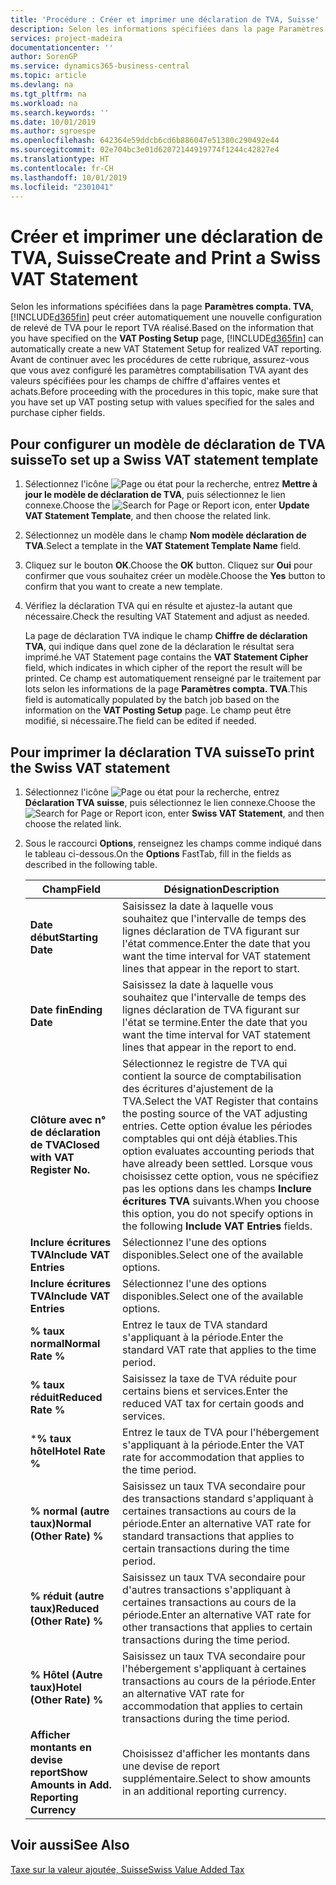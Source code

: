 ```yaml
---
title: 'Procédure : Créer et imprimer une déclaration de TVA, Suisse'
description: Selon les informations spécifiées dans la page Paramètres compta. TVA, Business Central peut créer automatiquement une nouvelle configuration de relevé de TVA pour le report TVA réalisé. Avant de continuer avec les procédures de cette rubrique, assurez-vous que vous avez configuré les paramètres comptabilisation TVA ayant des valeurs spécifiées pour les champs de chiffre d'affaires ventes et achats.
services: project-madeira
documentationcenter: ''
author: SorenGP
ms.service: dynamics365-business-central
ms.topic: article
ms.devlang: na
ms.tgt_pltfrm: na
ms.workload: na
ms.search.keywords: ''
ms.date: 10/01/2019
ms.author: sgroespe
ms.openlocfilehash: 642364e59ddcb6cd6b886047e51380c290492e44
ms.sourcegitcommit: 02e704bc3e01d62072144919774f1244c42827e4
ms.translationtype: HT
ms.contentlocale: fr-CH
ms.lasthandoff: 10/01/2019
ms.locfileid: "2301041"
---
```

# <a name="create-and-print-a-swiss-vat-statement"></a><span data-ttu-id="ccacc-104">Créer et imprimer une déclaration de TVA, Suisse</span><span class="sxs-lookup"><span data-stu-id="ccacc-104">Create and Print a Swiss VAT Statement</span></span>
<span data-ttu-id="ccacc-105">Selon les informations spécifiées dans la page **Paramètres compta. TVA**, [!INCLUDE[d365fin](../../includes/d365fin_md.md)] peut créer automatiquement une nouvelle configuration de relevé de TVA pour le report TVA réalisé.</span><span class="sxs-lookup"><span data-stu-id="ccacc-105">Based on the information that you have specified on the **VAT Posting Setup** page, [!INCLUDE[d365fin](../../includes/d365fin_md.md)] can automatically create a new VAT Statement Setup for realized VAT reporting.</span></span> <span data-ttu-id="ccacc-106">Avant de continuer avec les procédures de cette rubrique, assurez-vous que vous avez configuré les paramètres comptabilisation TVA ayant des valeurs spécifiées pour les champs de chiffre d'affaires ventes et achats.</span><span class="sxs-lookup"><span data-stu-id="ccacc-106">Before proceeding with the procedures in this topic, make sure that you have set up VAT posting setup with values specified for the sales and purchase cipher fields.</span></span>  

## <a name="to-set-up-a-swiss-vat-statement-template"></a><span data-ttu-id="ccacc-107">Pour configurer un modèle de déclaration de TVA suisse</span><span class="sxs-lookup"><span data-stu-id="ccacc-107">To set up a Swiss VAT statement template</span></span>  

1.  <span data-ttu-id="ccacc-108">Sélectionnez l'icône ![Page ou état pour la recherche](../../media/ui-search/search_small.png "icône Page ou état pour la recherche"), entrez **Mettre à jour le modèle de déclaration de TVA**, puis sélectionnez le lien connexe.</span><span class="sxs-lookup"><span data-stu-id="ccacc-108">Choose the ![Search for Page or Report](../../media/ui-search/search_small.png "Search for Page or Report icon") icon, enter **Update VAT Statement Template**, and then choose the related link.</span></span>  
2.  <span data-ttu-id="ccacc-109">Sélectionnez un modèle dans le champ **Nom modèle déclaration de TVA**.</span><span class="sxs-lookup"><span data-stu-id="ccacc-109">Select a template in the **VAT Statement Template Name** field.</span></span>
3.  <span data-ttu-id="ccacc-110">Cliquez sur le bouton **OK**.</span><span class="sxs-lookup"><span data-stu-id="ccacc-110">Choose the **OK** button.</span></span> <span data-ttu-id="ccacc-111">Cliquez sur **Oui** pour confirmer que vous souhaitez créer un modèle.</span><span class="sxs-lookup"><span data-stu-id="ccacc-111">Choose the **Yes** button to confirm that you want to create a new template.</span></span>  
4.  <span data-ttu-id="ccacc-112">Vérifiez la déclaration TVA qui en résulte et ajustez-la autant que nécessaire.</span><span class="sxs-lookup"><span data-stu-id="ccacc-112">Check the resulting VAT Statement and adjust as needed.</span></span>  

     <span data-ttu-id="ccacc-113">La page de déclaration TVA indique le champ **Chiffre de déclaration TVA**, qui indique dans quel zone de la déclaration le résultat sera imprimé.</span><span class="sxs-lookup"><span data-stu-id="ccacc-113">he VAT Statement page contains the **VAT Statement Cipher** field, which indicates in which cipher of the report the result will be printed.</span></span> <span data-ttu-id="ccacc-114">Ce champ est automatiquement renseigné par le traitement par lots selon les informations de la page **Paramètres compta. TVA**.</span><span class="sxs-lookup"><span data-stu-id="ccacc-114">This field is automatically populated by the batch job based on the information on the **VAT Posting Setup** page.</span></span> <span data-ttu-id="ccacc-115">Le champ peut être modifié, si nécessaire.</span><span class="sxs-lookup"><span data-stu-id="ccacc-115">The field can be edited if needed.</span></span>  

## <a name="to-print-the-swiss-vat-statement"></a><span data-ttu-id="ccacc-116">Pour imprimer la déclaration TVA suisse</span><span class="sxs-lookup"><span data-stu-id="ccacc-116">To print the Swiss VAT statement</span></span>  

1.  <span data-ttu-id="ccacc-117">Sélectionnez l'icône ![Page ou état pour la recherche](../../media/ui-search/search_small.png "Page ou état pour la recherche"), entrez **Déclaration TVA suisse**, puis sélectionnez le lien connexe.</span><span class="sxs-lookup"><span data-stu-id="ccacc-117">Choose the ![Search for Page or Report](../../media/ui-search/search_small.png "Search for Page or Report icon") icon, enter **Swiss VAT Statement**, and then choose the related link.</span></span>  
2.  <span data-ttu-id="ccacc-118">Sous le raccourci **Options**, renseignez les champs comme indiqué dans le tableau ci-dessous.</span><span class="sxs-lookup"><span data-stu-id="ccacc-118">On the **Options** FastTab, fill in the fields as described in the following table.</span></span>  

    |<span data-ttu-id="ccacc-119">Champ</span><span class="sxs-lookup"><span data-stu-id="ccacc-119">Field</span></span>|<span data-ttu-id="ccacc-120">Désignation</span><span class="sxs-lookup"><span data-stu-id="ccacc-120">Description</span></span>|  
    |---------------------------------|---------------------------------------|  
    |<span data-ttu-id="ccacc-121">**Date début**</span><span class="sxs-lookup"><span data-stu-id="ccacc-121">**Starting Date**</span></span>|<span data-ttu-id="ccacc-122">Saisissez la date à laquelle vous souhaitez que l'intervalle de temps des lignes déclaration de TVA figurant sur l'état commence.</span><span class="sxs-lookup"><span data-stu-id="ccacc-122">Enter the date that you want the time interval for VAT statement lines that appear in the report to start.</span></span>|  
    |<span data-ttu-id="ccacc-123">**Date fin**</span><span class="sxs-lookup"><span data-stu-id="ccacc-123">**Ending Date**</span></span>|<span data-ttu-id="ccacc-124">Saisissez la date à laquelle vous souhaitez que l'intervalle de temps des lignes déclaration de TVA figurant sur l'état se termine.</span><span class="sxs-lookup"><span data-stu-id="ccacc-124">Enter the date that you want the time interval for VAT statement lines that appear in the report to end.</span></span>|  
    |<span data-ttu-id="ccacc-125">**Clôture avec n° de déclaration de TVA**</span><span class="sxs-lookup"><span data-stu-id="ccacc-125">**Closed with VAT Register No.**</span></span>|<span data-ttu-id="ccacc-126">Sélectionnez le registre de TVA qui contient la source de comptabilisation des écritures d'ajustement de la TVA.</span><span class="sxs-lookup"><span data-stu-id="ccacc-126">Select the VAT Register that contains the posting source of the VAT adjusting entries.</span></span> <span data-ttu-id="ccacc-127">Cette option évalue les périodes comptables qui ont déjà établies.</span><span class="sxs-lookup"><span data-stu-id="ccacc-127">This option evaluates accounting periods that have already been settled.</span></span> <span data-ttu-id="ccacc-128">Lorsque vous choisissez cette option, vous ne spécifiez pas les options dans les champs **Inclure écritures TVA** suivants.</span><span class="sxs-lookup"><span data-stu-id="ccacc-128">When you choose this option, you do not specify options in the following **Include VAT Entries** fields.</span></span>|  
    |<span data-ttu-id="ccacc-129">**Inclure écritures TVA**</span><span class="sxs-lookup"><span data-stu-id="ccacc-129">**Include VAT Entries**</span></span>|<span data-ttu-id="ccacc-130">Sélectionnez l'une des options disponibles.</span><span class="sxs-lookup"><span data-stu-id="ccacc-130">Select one of the available options.</span></span>|  
    |<span data-ttu-id="ccacc-131">**Inclure écritures TVA**</span><span class="sxs-lookup"><span data-stu-id="ccacc-131">**Include VAT Entries**</span></span>|<span data-ttu-id="ccacc-132">Sélectionnez l'une des options disponibles.</span><span class="sxs-lookup"><span data-stu-id="ccacc-132">Select one of the available options.</span></span>|  
    |<span data-ttu-id="ccacc-133">**% taux normal**</span><span class="sxs-lookup"><span data-stu-id="ccacc-133">**Normal Rate %**</span></span>|<span data-ttu-id="ccacc-134">Entrez le taux de TVA standard s'appliquant à la période.</span><span class="sxs-lookup"><span data-stu-id="ccacc-134">Enter the standard VAT rate that applies to the time period.</span></span>|  
    |<span data-ttu-id="ccacc-135">**% taux réduit**</span><span class="sxs-lookup"><span data-stu-id="ccacc-135">**Reduced Rate %**</span></span>|<span data-ttu-id="ccacc-136">Saisissez la taxe de TVA réduite pour certains biens et services.</span><span class="sxs-lookup"><span data-stu-id="ccacc-136">Enter the reduced VAT tax for certain goods and services.</span></span>|  
    |<span data-ttu-id="ccacc-137">\***% taux hôtel**</span><span class="sxs-lookup"><span data-stu-id="ccacc-137">**Hotel Rate %**</span></span>|<span data-ttu-id="ccacc-138">Entrez le taux de TVA pour l'hébergement s'appliquant à la période.</span><span class="sxs-lookup"><span data-stu-id="ccacc-138">Enter the VAT rate for accommodation that applies to the time period.</span></span>|  
    |<span data-ttu-id="ccacc-139">**% normal (autre taux)**</span><span class="sxs-lookup"><span data-stu-id="ccacc-139">**Normal (Other Rate) %**</span></span>|<span data-ttu-id="ccacc-140">Saisissez un taux TVA secondaire pour des transactions standard s'appliquant à certaines transactions au cours de la période.</span><span class="sxs-lookup"><span data-stu-id="ccacc-140">Enter an alternative VAT rate for standard transactions that applies to certain transactions during the time period.</span></span>|  
    |<span data-ttu-id="ccacc-141">**% réduit (autre taux)**</span><span class="sxs-lookup"><span data-stu-id="ccacc-141">**Reduced (Other Rate) %**</span></span>|<span data-ttu-id="ccacc-142">Saisissez un taux TVA secondaire pour d'autres transactions s'appliquant à certaines transactions au cours de la période.</span><span class="sxs-lookup"><span data-stu-id="ccacc-142">Enter an alternative VAT rate for other transactions that applies to certain transactions during the time period.</span></span>|  
    |<span data-ttu-id="ccacc-143">**% Hôtel (Autre taux)**</span><span class="sxs-lookup"><span data-stu-id="ccacc-143">**Hotel (Other Rate) %**</span></span>|<span data-ttu-id="ccacc-144">Saisissez un taux TVA secondaire pour l'hébergement s'appliquant à certaines transactions au cours de la période.</span><span class="sxs-lookup"><span data-stu-id="ccacc-144">Enter an alternative VAT rate for accommodation that applies to certain transactions during the time period.</span></span>|  
    |<span data-ttu-id="ccacc-145">**Afficher montants en devise report**</span><span class="sxs-lookup"><span data-stu-id="ccacc-145">**Show Amounts in Add. Reporting Currency**</span></span>|<span data-ttu-id="ccacc-146">Choisissez d'afficher les montants dans une devise de report supplémentaire.</span><span class="sxs-lookup"><span data-stu-id="ccacc-146">Select to show amounts in an additional reporting currency.</span></span>|  

## <a name="see-also"></a><span data-ttu-id="ccacc-147">Voir aussi</span><span class="sxs-lookup"><span data-stu-id="ccacc-147">See Also</span></span>  
 [<span data-ttu-id="ccacc-148">Taxe sur la valeur ajoutée, Suisse</span><span class="sxs-lookup"><span data-stu-id="ccacc-148">Swiss Value Added Tax</span></span>](swiss-value-added-tax.md)
